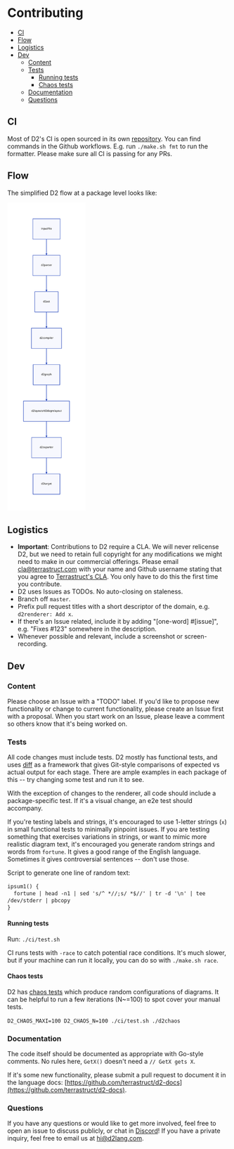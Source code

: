 # Contributing

<!-- toc -->

- [CI](#ci)
- [Flow](#flow)
- [Logistics](#logistics)
- [Dev](#dev)
  * [Content](#content)
  * [Tests](#tests)
    + [Running tests](#running-tests)
    + [Chaos tests](#chaos-tests)
  * [Documentation](#documentation)
  * [Questions](#questions)

<!-- tocstop -->

## CI

Most of D2's CI is open sourced in its own
[repository](https://github.com/terrastruct/ci). You can find commands in the Github
workflows. E.g. run `./make.sh fmt` to run the formatter. Please make sure all CI is
passing for any PRs.

## Flow

The simplified D2 flow at a package level looks like:

<img src="./assets/flow.svg" alt="D2 flow" height="700" />

## Logistics

- **Important**: Contributions to D2 require a CLA. We will never relicense D2, but we
  need to retain full copyright for any modifications we might need to make in our
  commercial offerings. Please email cla@terrastruct.com with your name and Github
  username stating that you agree to [Terrastruct's
  CLA](https://terrastruct-site-assets.s3.us-west-1.amazonaws.com/documents/terrastruct_cla.pdf).
  You only have to do this the first time you contribute.
- D2 uses Issues as TODOs. No auto-closing on staleness.
- Branch off `master`.
- Prefix pull request titles with a short descriptor of the domain, e.g. `d2renderer: Add
  x`.
- If there's an Issue related, include it by adding "[one-word] #[issue]", e.g. "Fixes
  #123" somewhere in the description.
- Whenever possible and relevant, include a screenshot or screen-recording.

## Dev

### Content

Please choose an Issue with a "TODO" label. If you'd like to propose new functionality or
change to current functionality, please create an Issue first with a proposal. When you
start work on an Issue, please leave a comment so others know that it's being worked on.

### Tests

All code changes must include tests. D2 mostly has functional tests, and uses
[diff](https://github.com/terrastruct/diff) as a framework that gives Git-style
comparisons of expected vs actual output for each stage. There are ample examples in each
package of this -- try changing some test and run it to see.

With the exception of changes to the renderer, all code should include a package-specific
test. If it's a visual change, an e2e test should accompany.

If you're testing labels and strings, it's encouraged to use 1-letter strings (`x`) in small
functional tests to minimally pinpoint issues. If you are testing something that exercises
variations in strings, or want to mimic more realistic diagram text, it's encouraged you
generate random strings and words from `fortune`. It gives a good range of the English
language. Sometimes it gives controversial sentences -- don't use those.

Script to generate one line of random text:
```
ipsum1() {
  fortune | head -n1 | sed 's/^ *//;s/ *$//' | tr -d '\n' | tee /dev/stderr | pbcopy
}
```

#### Running tests

Run: `./ci/test.sh`

CI runs tests with `-race` to catch potential race conditions. It's much slower, but if
your machine can run it locally, you can do so with `./make.sh race`.

#### Chaos tests

D2 has [chaos tests](https://en.wikipedia.org/wiki/Chaos_engineering) which produce random
configurations of diagrams. It can be helpful to run a few iterations (N~=100) to spot
cover your manual tests.

`D2_CHAOS_MAXI=100 D2_CHAOS_N=100 ./ci/test.sh ./d2chaos`

### Documentation

The code itself should be documented as appropriate with Go-style comments. No rules here,
`GetX()` doesn't need a `// GetX gets X`.

If it's some new functionality, please submit a pull request to document it in the
language docs:
[https://github.com/terrastruct/d2-docs](https://github.com/terrastruct/d2-docs).

### Questions

If you have any questions or would like to get more involved, feel free to open an issue
to discuss publicly, or chat in [Discord](https://discord.gg/NF6X8K4eDq)! If you have a
private inquiry, feel free to email us at hi@d2lang.com.

